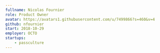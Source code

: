 ```yaml
---
fullname: Nicolas Fournier
role: Product Owner
avatar: https://avatars1.githubusercontent.com/u/7499866?s=460&v=4
github: nfournier
start: 2018-10-29
employer: OCTO
startups:
    - passculture
---
```

